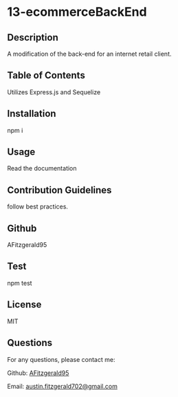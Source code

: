 
  # 13-ecommerceBackEnd

  ## Description
  A modification of the back-end for an internet retail client.

  ## Table of Contents
  Utilizes Express.js and Sequelize

  ## Installation
  npm i

  ## Usage
  Read the documentation

  ## Contribution Guidelines
  follow best practices.

  ## Github
  AFitzgerald95

  ## Test
  npm test

  ## License
  MIT
  

  ## Questions
  For any questions, please contact me:

  Github: [AFitzgerald95](https://github.com/AFitzgerald95)

  Email: [austin.fitzgerald702@gmail.com](mailto:austin.fitzgerald702@gmail.com)
